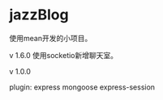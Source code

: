 # jazzBlog
使用mean开发的小项目。

v 1.6.0
使用socketio新增聊天室。



v 1.0.0

plugin: express mongoose express-session
